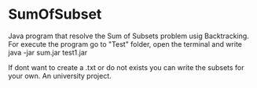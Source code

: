 # SumOfSubset
Java program that resolve the Sum of Subsets problem usig Backtracking. 
For execute the program go to "Test" folder, open the terminal and write
java -jar sum.jar test1.jar

If dont want to create a .txt or do not exists you can write the subsets for your own.
An university project.
